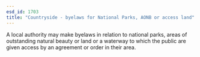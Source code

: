 ```yaml
---
esd_id: 1703
title: "Countryside - byelaws for National Parks, AONB or access land"
---
```


A local authority may make byelaws in relation to national parks, areas of outstanding natural beauty or land or a waterway to which the public are given access by an agreement or order in their area.

